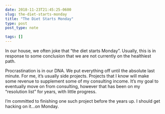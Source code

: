 ```yaml
---
date: 2018-11-23T21:45:25-0600
slug: the-diet-starts-monday
title: "The Diet Starts Monday"
type: post
post_type: note

tags: []
---
```

In our house, we often joke that “the diet starts Monday”. Usually, this is in response to some conclusion that we are not currently on the healthiest path.


Procrastination is in our DNA. We put everything off until the absolute last minute. For me, it’s usually side projects. Projects that I know will make some revenue to supplement some of my consulting income. It’s my goal to eventually move on from consulting, however that has been on my “resolution list” for years, with little progress.


I’m committed to finishing one such project before the years up. I should get hacking on it…on Monday.



